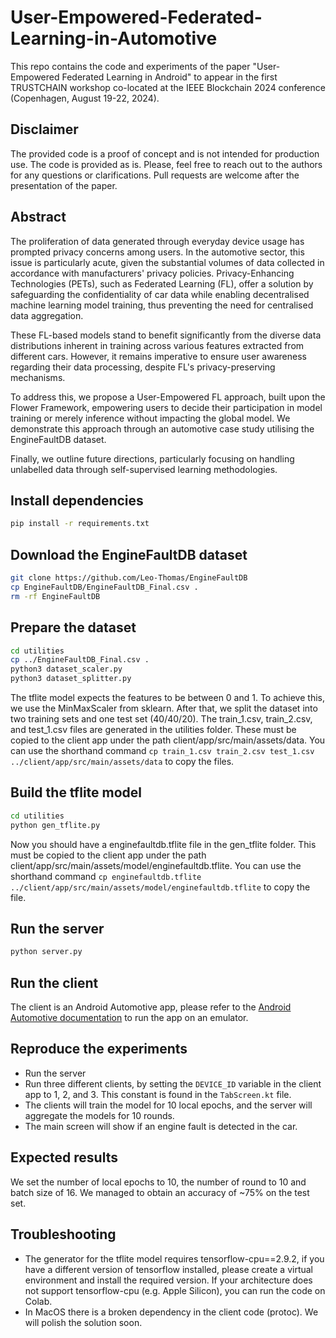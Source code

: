 # User-Empowered-Federated-Learning-in-Automotive
This repo contains the code and experiments of the paper "User-Empowered Federated Learning in Android" to appear in the first TRUSTCHAIN workshop co-located at the IEEE Blockchain 2024 conference \(Copenhagen, August 19-22, 2024\).

## Disclaimer
The provided code is a proof of concept and is not intended for production use. The code is provided as is. Please, feel free to reach out to the authors for any questions or clarifications. Pull requests are welcome after the presentation of the paper.

## Abstract
The proliferation of data generated through everyday device usage has prompted privacy concerns among users.
In the automotive sector, this issue is particularly acute, given the substantial volumes of data collected in accordance with manufacturers' privacy policies. Privacy-Enhancing Technologies (PETs), such as Federated Learning (FL), offer a solution by safeguarding the confidentiality of car data while enabling decentralised machine learning model training, thus preventing the need for centralised data aggregation.

These FL-based models stand to benefit significantly from the diverse data distributions inherent in training across various features extracted from different cars.
However, it remains imperative to ensure user awareness regarding their data processing, despite FL's privacy-preserving mechanisms.

To address this, we propose a User-Empowered FL approach, built upon the Flower Framework, empowering users to decide their participation in model training or merely inference without impacting the global model.
We demonstrate this approach through an automotive case study utilising the EngineFaultDB dataset.

Finally, we outline future directions, particularly focusing on handling unlabelled data through self-supervised learning methodologies.

## Install dependencies
```bash
pip install -r requirements.txt
```

## Download the EngineFaultDB dataset 
```bash
git clone https://github.com/Leo-Thomas/EngineFaultDB
cp EngineFaultDB/EngineFaultDB_Final.csv .
rm -rf EngineFaultDB
```

## Prepare the dataset
```bash
cd utilities
cp ../EngineFaultDB_Final.csv .
python3 dataset_scaler.py
python3 dataset_splitter.py
```
The tflite model expects the features to be between 0 and 1. To achieve this, we use the MinMaxScaler from sklearn. After that, we  split the dataset into two training sets and one test set (40/40/20). The train_1.csv, train_2.csv, and test_1.csv files are generated in the utilities folder. These must be copied to the client app under the path client/app/src/main/assets/data. You can use the shorthand command `cp train_1.csv train_2.csv test_1.csv ../client/app/src/main/assets/data` to copy the files.

## Build the tflite model
```bash
cd utilities
python gen_tflite.py
```
Now you should have a enginefaultdb.tflite file in the gen_tflite folder. This must be copied to the client app under the path client/app/src/main/assets/model/enginefaultdb.tflite. You can use the shorthand command `cp enginefaultdb.tflite ../client/app/src/main/assets/model/enginefaultdb.tflite` to copy the file.

## Run the server
```bash
python server.py
```

## Run the client
The client is an Android Automotive app, please refer to the [Android Automotive documentation](https://developer.android.com/training/cars/testing/emulator) to run the app on an emulator.

## Reproduce the experiments
- Run the server
- Run three different clients, by setting the `DEVICE_ID` variable in the client app to 1, 2, and 3. This constant is found in the `TabScreen.kt` file.
- The clients will train the model for 10 local epochs, and the server will aggregate the models for 10 rounds.
- The main screen will show if an engine fault is detected in the car.

## Expected results
We set the number of local epochs to 10, the number of round to 10 and batch size of 16. We managed to obtain an accuracy of ~75% on the test set.

## Troubleshooting
- The generator for the tflite model requires tensorflow-cpu==2.9.2, if you have a different version of tensorflow installed, please create a virtual environment and install the required version. If your architecture does not support tensorflow-cpu (e.g. Apple Silicon), you can run the code on Colab.
- In MacOS there is a broken dependency in the client code (protoc). We will polish the solution soon.